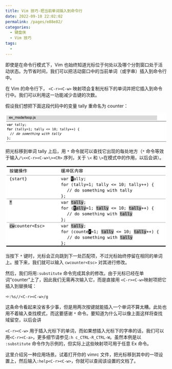 ```yaml
---
title: Vim 技巧-把当前单词插入到命令行
date: 2022-09-10 22:02:02
permalink: /pages/e88e82/
categories:
  - 键盘侠
  - Vim 技巧
tags:
  -
---
```


即使是在命令行模式下，Vim 也始终知道光标位于何处以及哪个分割窗口处于活动状态。为节省时间，我们可以把活动窗口中的当前单词（或字串）插入到命令行中。

在 Vim 的命令行下， `<C-r><C-w>` 映射项会复制光标下的单词并把它插入到命令行中。我们可以利用这一功能减少击键的次数。

假设我们想把下面这段代码中的变量 tally 重命名为 counter：

![](../../.vuepress/public/img/vim/139.jpg)

把光标移到单词 tally 上后，用 `*` 命令就可以查找它出现的每处地方（`*` 命令等效于输入`/\<<C-r><C-w>\><CR>` 序列，关于 `\<` 和 `\>`在模式中的作用，以后会讲）。

![](../../.vuepress/public/img/vim/076.jpg)

当按下 `*` 键时，光标会正向跳到下一处匹配项，不过光标始终停留在相同的单词上。接下来，我们就可以输入 `cwcounter<Esc>` 对其进行修改。

然后，我们将用`:substitute` 命令完成其余的修改。由于光标已经在单词“counter”上了，因此我们无需再次输入它，而是直接用 `<C-r><C-w>`映射项把它插入到替换域：

➾`:%s//<C-r><C-w>/g`

这条命令看起来没省多少事，但是用两次按键就能插入一个单词不算太糟。此处也用不着输入查找模式，而这要感谢 `*` 命令。要知道为什么可以像上面这样将查找域留空，以后会讲

`<C-r><C-w>` 用于插入光标下的单词，而如果想插入光标下的字串的话，我们可以用`<C-r><C-a>`，更多细节请参见`:h c_CTRL-R_CTRL-W`。虽然本例是以 `:substitute` 命令作为示例的，但实际上这些映射项可用于任意 Ex 命令。

这里介绍另一种应用场景。试着打开你的 vimrc 文件，把光标移到其中的一项设置上，然后输入`:help<C-r><C-w>`，你就可以查阅该设置的文档了。
